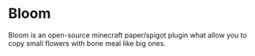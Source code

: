 # Bloom
Bloom is an open-source minecraft paper/spigot plugin what allow you to copy small flowers with bone meal like big ones.
